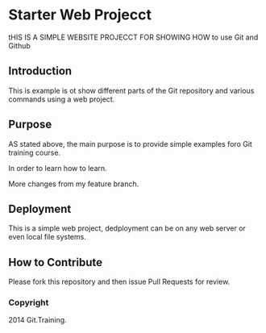 # Starter Web Projecct

tHIS IS A SIMPLE WEBSITE PROJECCT FOR SHOWING HOW to use Git and Github

## Introduction

This is example is ot show different parts of the Git repository and various commands using a web project. 


## Purpose

AS stated above, the main purpose is to provide simple examples foro Git training course. 

In order to learn how to learn.

More changes from my feature branch.
## Deployment

This is a simple web project, dedployment can be on any web server or even local file systems.

## How to Contribute
Please fork this repository and then issue Pull Requests for review.

### Copyright

2014 Git.Training.

